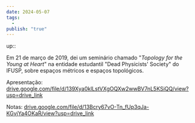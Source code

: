 ```yaml
---
date: 2024-05-07
tags:
  - 
publish: "true"
---
```

up:: 

Em 21 de março de 2019, dei um seminário chamado "*Topology for the Young at Heart*" na entidade estudantil "Dead Physicists' Society" do IFUSP, sobre espaços métricos e espaços topológicos.

Apresentação: [drive.google.com/file/d/139Xya0klLstVXgOQXw2wwBV7nL5KSiQQ/view?usp=drive\_link](https://drive.google.com/file/d/139Xya0klLstVXgOQXw2wwBV7nL5KSiQQ/view?usp=drive_link)

Notas: [drive.google.com/file/d/13Bcry67vO-Tn\_fUp3qJa-KGvjYa4OKaR/view?usp=drive\_link](https://drive.google.com/file/d/13Bcry67vO-Tn_fUp3qJa-KGvjYa4OKaR/view?usp=drive_link)
